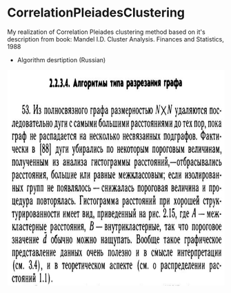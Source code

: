 # CorrelationPleiadesClustering
My realization of Correlation Pleiades clustering method based on it's description from book: Mandel I.D. Cluster Analysis. Finances and Statistics, 1988
- Algorithm desrtiption (Russian)
<img src="https://github.com/avenator/CorrelationPleiadesClustering/blob/main/algorithm_description.png" height="500" width="700"> 
